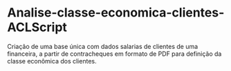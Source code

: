 # Analise-classe-economica-clientes-ACLScript
Criação de uma base única com dados salarias de clientes de uma financeira, a partir de contracheques em formato de PDF para definição da classe econômica dos clientes.
